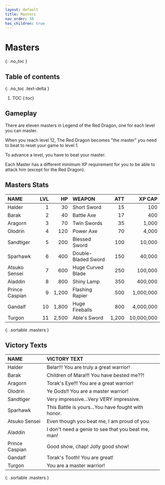 ```yaml
---
layout: default
title: Masters
nav_order: 30
has_children: true
---
```

# Masters 
{: .no_toc }

## Table of contents
{: .no_toc .text-delta }

1. TOC
{:toc}

## Gameplay

There are eleven masters in Legend of the Red Dragon, one for each level you can master.  
  
When you reach level 12, The Red Dragon becomes "the master" you need to beat to reset your game to level 1.

To advance a level, you have to beat your master.  

Each Master has a different minimum XP requirement for you to be able to attack him (except for the Red Dragon).

## Masters Stats
 
| NAME           | LVL |    HP | WEAPON              |   ATT |     XP CAP | 
|:---------------|----:|------:|:--------------------|------:|-----------:|
| Halder         |   1 |    30 | Short Sword         |    15 |        100 | 
| Barak          |   2 |    40 | Battle Axe          |    17 |        400 | 
| Aragorn        |   3 |    70 | Twin Swords         |    35 |      1,000 | 
| Olodrin        |   4 |   120 | Power Axe           |    70 |      4,000 | 
| Sandtiger      |   5 |   200 | Blessed Sword       |   100 |     10,000 | 
| Sparhawk       |   6 |   400 | Double-Bladed Sword |   150 |     40,000 | 
| Atsuko Sensei  |   7 |   600 | Huge Curved Blade   |   250 |    100,000 | 
| Aladdin        |   8 |   800 | Shiny Lamp          |   350 |    400,000 | 
| Prince Caspian |   9 | 1,200 | Flashing Rapier     |   500 |  1,000,000 | 
| Gandalf        |  10 | 1,800 | Huge Fireballs      |   800 |  4,000,000 | 
| Turgon         |  11 | 2,500 | Able's Sword        | 1,200 | 10,000,000 | 
{: .sortable .masters }
  
## Victory Texts

| NAME           | VICTORY TEXT                                       |
|:---------------|:---------------------------------------------------|
| Halder         | Belar!!! You are truly a great warrior!            |
| Barak          | Children of Mara!!!  You have bested me??!         |
| Aragorn        | Torak's Eye!!!  You are a great warrior!           |
| Olodrin        | Ye Gods!!  You are a master warrior!               |
| Sandtiger      | Very impressive...Very VERY impressive.            |
| Sparhawk       | This Battle is yours...You have fought with honor. |
| Atsuko Sensei  | Even though you beat me, I am proud of you.        |
| Aladdin        | I don't need a genie to see that you beat me, man! |
| Prince Caspian | Good show, chap!  Jolly good show!                 |
| Gandalf        | Torak's Tooth!  You are great!                     |
| Turgon         |   You are a master warrior!                        |
{: .sortable .masters }
  
